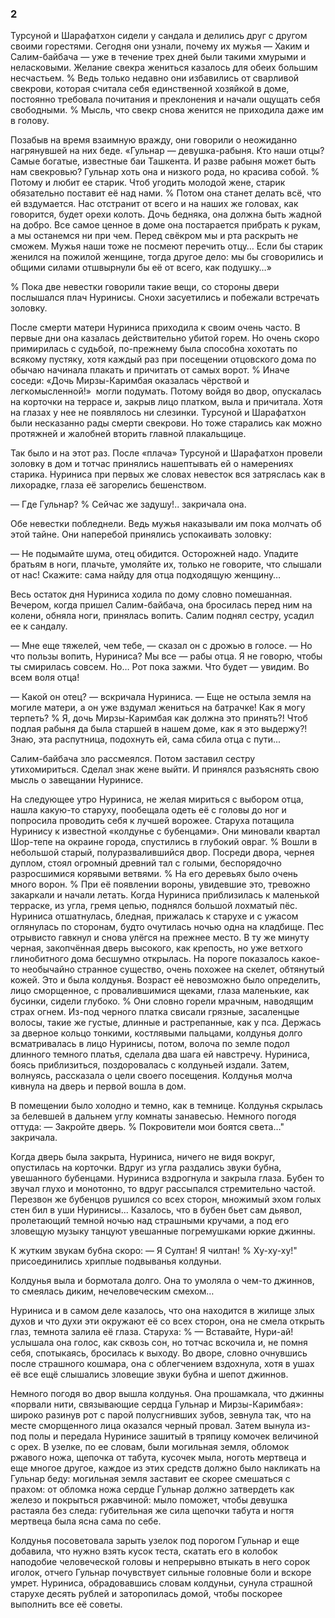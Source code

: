 ### 2

Турсуной и Шарафатхон сидели у сандала и делились друг с другом своими горестями.
Сегодня они узнали, почему их мужья — Хаким и Салим-байбача — уже в течение трех дней были такими хмурыми и неласковыми.
Желание свекра жениться казалось для обеих большим несчастьем.
% Ведь только недавно они избавились от сварливой свекрови, которая считала себя единственной хозяйкой в доме, постоянно требовала почитания и преклонения и начали ощущать себя свободными.
% Мысль, что свекр снова женится не приходила даже им в голову.

Позабыв на время взаимную вражду, они говорили о неожиданно нагрянувшей на них беде.
«Гульнар — девушка-рабыня.
Кто наши отцы?
Самые богатые, известные баи Ташкента.
И разве рабыня может быть нам свекровью?
Гульнар хоть она и низкого рода, но красива собой.
% Потому и любит ее старик.
Чтоб угодить молодой жене, старик обязательно поставит её над нами.
% Потом она станет делать всё, что ей вздумается.
Нас отстранит от всего и на наших же головах, как говорится, будет орехи колоть.
Дочь бедняка, она должна быть жадной на добро.
Все самое ценное в доме она постарается прибрать к рукам, а мы останемся ни при чем.
Перед свёкром мы и рта раскрыть не сможем.
Мужья наши тоже не посмеют перечить отцу…
Если бы старик женился на пожилой женщине, тогда другое дело: мы бы сговорились и общими силами отшвырнули бы её от всего, как подушку…»

% Пока две невестки говорили такие вещи, со стороны двери послышался плач Нуринисы.
Снохи засуетились и побежали встречать золовку.

После смерти матери Нуриниса приходила к своим очень часто.
В первые дни она казалась действительно убитой горем.
Но очень скоро примирилась с судьбой, по-прежнему была способна хохотать по всякому пустяку, хотя каждый раз при посещении отцовского дома по обычаю начинала плакать и причитать от самых ворот.
% Иначе соседи: «Дочь Мирзы-Каримбая оказалась чёрствой и легкомысленной!»  могли подумать.
Потому войдя во двор, опускалась на корточки на террасе и, закрыв лицо платком, выла и причитала.
Хотя на глазах у нее не появлялось ни слезинки.
Турсуной и Шарафатхон были несказанно рады смерти свекрови.
Но тоже старались как можно протяжней и жалобней вторить главной плакальщице.

Так было и на этот раз.
После «плача» Турсуной и Шарафатхон провели золовку в дом и тотчас принялись нашептывать ей о намерениях старика.
Нуриниса при первых же словах невесток вся затряслась как в лихорадке, глаза её загорелись бешенством.

— Где Гульнар?
% Сейчас же задушу!.. закричала она.

Обе невестки побледнели.
Ведь мужья наказывали им пока молчать об этой тайне.
Они наперебой принялись успокаивать золовку:

— Не подымайте шума, отец обидится.
Осторожней надо.
Упадите братьям в ноги, плачьте, умоляйте их, только не говорите, что слышали от нас!
Скажите: сама найду для отца подходящую женщину…

Весь остаток дня Нуриниса ходила по дому словно помешанная.
Вечером, когда пришел Салим-байбача, она бросилась перед ним на колени, обняла ноги, принялась вопить.
Салим поднял сестру, усадил ее к сандалу.

— Мне еще тяжелей, чем тебе, — сказал он с дрожью в голосе.
— Но что пользы вопить, Нуриниса?
Мы все — рабы отца.
Я не говорю, чтобы ты смирилась совсем.
Но…
Рот пока зажми.
Что будет — увидим.
Во всем воля отца!

— Какой он отец? — вскричала Нуриниса.
— Еще не остыла земля на могиле матери, а он уже вздумал жениться на батрачке!
Как я могу терпеть?
% Я, дочь Мирзы-Каримбая как должна это принять?!
Чтоб подлая рабыня да была старшей в нашем доме, как я это выдержу?!
Знаю, эта распутница, подохнуть ей, сама сбила отца с пути...

Салим-байбача зло рассмеялся.
Потом заставил сестру утихомириться.
Сделал знак жене выйти.
И принялся разъяснять свою мысль о завещании Нуринисе.

На следующее утро Нуриниса, не желая мириться с выбором отца, нашла какую-то старуху, пообещала одеть её с головы до ног и попросила проводить себя к лучшей ворожее.
Старуха потащила Нуринису к известной «колдунье с бубенцами».
Они миновали квартал Шор-тепе на окраине города, спустились в глубокий овраг.
% Вошли в небольшой старый, полуразвалившийся двор.
Посреди двора, чернея дуплом, стоял огромный древний тал с голыми, беспорядочно разросшимися корявыми ветвями.
% На его деревьях было очень много ворон.
% При её появлении вороны, увидевшие это, тревожно закаркали и начали летать.
Когда Нуриниса приблизилась к маленькой терраске, из угла, гремя цепью, поднялся большой лохматый пёс.
Нуриниса отшатнулась, бледная, прижалась к старухе и с ужасом оглянулась по сторонам, будто очутилась ночью одна на кладбище.
Пес отрывисто гавкнул и снова улёгся на прежнее место.
В ту же минуту черная, закопчённая дверь высокого, как крепость, но уже ветхого глинобитного дома бесшумно открылась.
На пороге показалось какое-то необычайно странное существо, очень похожее на скелет, обтянутый кожей.
Это и была колдунья.
Возраст её невозможно было определить, лицо сморщенное, с провалившимися щеками, глаза маленькие, как бусинки, сидели глубоко.
% Они словно горели мрачным, наводящим страх огнем.
Из-под черного платка свисали грязные, засаленцые волосы, такие же густые, длинные и растрепанные, как у пса.
Держась за дверное кольцо тонкими, костлявыми пальцами, колдунья долго всматривалась в лицо Нуринисы, потом, волоча по земле подол длинного темного платья, сделала два шага ей навстречу.
Нуриниса, боясь приблизиться, поздоровалась с колдуньей издали.
Затем, волнуясь, рассказала о цели своего посещения.
Колдунья молча кивнула на дверь и первой вошла в дом.

В помещении было холодно и темно, как в темнице.
Колдунья скрылась за белевшей в дальнем углу комнаты занавесью.
Немного погодя оттуда:
— Закройте дверь.
% Покровители мои боятся света…" закричала.

Когда дверь была закрыта, Нуриниса, ничего не видя вокруг, опустилась на корточки.
Вдруг из угла раздались звуки бубна, увешанного бубенцами.
Нуриниса вздрогнула и закрыла глаза.
Бубен то звучал глухо и монотонно, то вдруг рассыпался стремительно частой.
Перезвон же бубенцов рушился со всех сторон, множимый эхом голых стен бил в уши Нуринисы...
Казалось, что в бубен бьет сам дьявол, пролетающий темной ночью над страшными кручами, а под его зловещую музыку танцуют увешанные погремушками юркие джинны.

К жутким звукам бубна скоро:
— Я Султан!
Я чилтан!
% Ху-ху-ху!" присоединились хриплые подвыванья колдуньи.

Колдунья выла и бормотала долго.
Она то умоляла о чем-то джиннов, то смеялась диким, нечеловеческим смехом…

Нуриниса и в самом деле казалось, что она находится в жилище злых духов и что духи эти окружают её со всех сторон, она не смела открыть глаз, темнота залила её глаза.
Старуха:
% — Вставайте, Нури-ай! услышала она голос, как сквозь сон, но тотчас вскочила и, не помня себя, спотыкаясь, бросилась к выходу.
Во дворе, словно очнувшись после страшного кошмара, она с облегчением вздохнула, хотя в ушах её все ещё слышались зловещие звуки бубна и шепот джиннов.

Немного погодя во двор вышла колдунья.
Она прошамкала, что джинны «порвали нити, связывающие сердца Гульнар и Мирзы-Каримбая»: широко разинув рот с парой полусгнивших зубов, зевнула так, что на месте сморщенного лица оказался черный провал.
Затем вынула из-под полы и передала Нуринисе зашитый в тряпицу комочек величиной с орех.
В узелке, по ее словам, были могильная земля, обломок ржавого ножа, щепочка от табута, кусочек мыла, ноготь мертвеца и еще многое другое, каждое из этих средств должно было накликать на Гульнар беду: могильная земля заставит ее скорее смешаться с прахом: от обломка ножа сердце Гульнар должно затвердеть как железо и покрыться ржавчиной: мыло поможет, чтобы девушка растаяла без следа: губительная же сила щепочки табута и ногтя мертвеца была ясна сама по себе.

Колдунья посоветовала зарыть узелок под порогом Гульнар и еще добавила, что нужно взять кусок теста, скатать его в колобок наподобие человеческой головы и непрерывно втыкать в него сорок иголок, отчего Гульнар почувствует сильные головные боли и вскоре умрет.
Нуриниса, обрадовавшись словам колдуньи, сунула страшной старухе десять рублей и заторопилась домой, чтобы поскорее выполнить все её советы.
